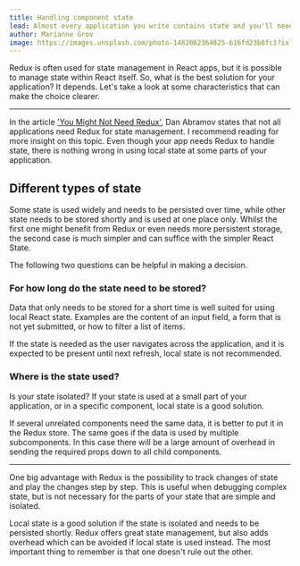 ```yaml
---
title: Handling component state
lead: Almost every application you write contains state and you'll need some way to manage it, but how?
author: Marianne Grov
image: https://images.unsplash.com/photo-1482062364825-616fd23b8fc1?ixlib=rb-0.3.5&ixid=eyJhcHBfaWQiOjEyMDd9&s=3a85730273c80cb666b28cf340b5a898&auto=format&fit=crop&w=1650&q=80
---
```


Redux is often used for state management in React apps, but it is possible to manage state within React itself. So, what is the best solution for your application? It depends. Let's take a look at some characteristics that can make the choice clearer.

---

In the article ['You Might Not Need Redux'](https://medium.com/@dan_abramov/you-might-not-need-redux-be46360cf367), Dan Abramov states that not all applications need Redux for state management. I recommend reading for more insight on this topic. Even though your app needs Redux to handle state, there is nothing wrong in using local state at some parts of your application.


## Different types of state
Some state is used widely and needs to be persisted over time, while other state needs to be stored shortly and is used at one place only. Whilst the first one might benefit from Redux or even needs more
 persistent storage, the second case is much simpler and can suffice with the simpler React State.

The following two questions can be helpful in making a decision.

### For how long do the state need to be stored?
Data that only needs to be stored for a short time is well suited for using local React state. Examples are the content of an input field, a form that is not yet submitted, or how to filter a list of items.

If the state is needed as the user navigates across the application, and it is expected to be present until next refresh, local state is not recommended.


### Where is the state used?
Is your state isolated? If your state is used at a small part of your application, or in a specific component, local state is a good solution.

If several unrelated components need the same data, it is better to put it in the Redux store. The same goes if the data is used by multiple subcomponents. In this case there will be a large amount of overhead in sending the required props down to all child components.


---
One big advantage with Redux is the possibility to track changes of state and play the changes step by step. This is useful when debugging complex state, but is not necessary for the parts of your state that are simple and isolated.

Local state is a good solution if the state is isolated and needs to be persisted shortly. Redux offers great state management, but also adds overhead which can be avoided if local state is used instead. The most important thing to remember is that one doesn't rule out the other.
